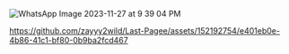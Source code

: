 ![WhatsApp Image 2023-11-27 at 9 39 04 PM](https://github.com/zayyy2wild/Last-Pagee/assets/152192754/5089955c-ad6a-4c24-bda9-21cd03907c6a)



https://github.com/zayyy2wild/Last-Pagee/assets/152192754/e401eb0e-4b86-41c1-bf80-0b9ba2fcd467


